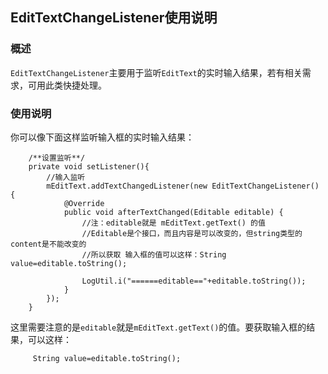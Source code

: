 ## EditTextChangeListener使用说明

### 概述
`EditTextChangeListener`主要用于监听`EditText`的实时输入结果，若有相关需求，可用此类快捷处理。

### 使用说明
你可以像下面这样监听输入框的实时输入结果：
```
    /**设置监听**/
    private void setListener(){
        //输入监听
        mEditText.addTextChangedListener(new EditTextChangeListener() {
            @Override
            public void afterTextChanged(Editable editable) {
                //注：editable就是 mEditText.getText() 的值
                //Editable是个接口，而且内容是可以改变的，但string类型的content是不能改变的
                //所以获取 输入框的值可以这样：String value=editable.toString();

                LogUtil.i("======editable=="+editable.toString());
            }
        });
    }
```
这里需要注意的是`editable`就是`mEditText.getText()`的值。要获取输入框的结果，可以这样：
```
     String value=editable.toString();
```
